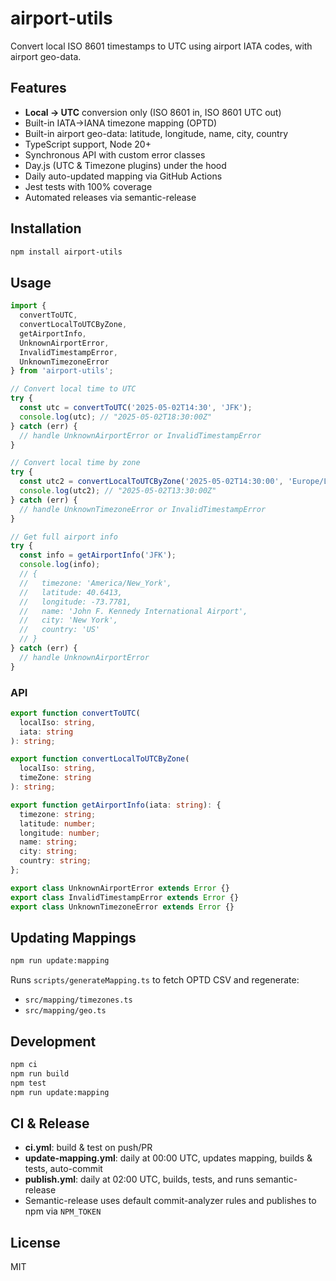 # airport-utils

Convert local ISO 8601 timestamps to UTC using airport IATA codes, with airport geo-data.

## Features

- **Local → UTC** conversion only (ISO 8601 in, ISO 8601 UTC out)
- Built-in IATA→IANA timezone mapping (OPTD)
- Built-in airport geo-data: latitude, longitude, name, city, country
- TypeScript support, Node 20+
- Synchronous API with custom error classes
- Day.js (UTC & Timezone plugins) under the hood
- Daily auto-updated mapping via GitHub Actions
- Jest tests with 100% coverage
- Automated releases via semantic-release

## Installation

```bash
npm install airport-utils
```

## Usage

```ts
import {
  convertToUTC,
  convertLocalToUTCByZone,
  getAirportInfo,
  UnknownAirportError,
  InvalidTimestampError,
  UnknownTimezoneError
} from 'airport-utils';

// Convert local time to UTC
try {
  const utc = convertToUTC('2025-05-02T14:30', 'JFK');
  console.log(utc); // "2025-05-02T18:30:00Z"
} catch (err) {
  // handle UnknownAirportError or InvalidTimestampError
}

// Convert local time by zone
try {
  const utc2 = convertLocalToUTCByZone('2025-05-02T14:30:00', 'Europe/London');
  console.log(utc2); // "2025-05-02T13:30:00Z"
} catch (err) {
  // handle UnknownTimezoneError or InvalidTimestampError
}

// Get full airport info
try {
  const info = getAirportInfo('JFK');
  console.log(info);
  // {
  //   timezone: 'America/New_York',
  //   latitude: 40.6413,
  //   longitude: -73.7781,
  //   name: 'John F. Kennedy International Airport',
  //   city: 'New York',
  //   country: 'US'
  // }
} catch (err) {
  // handle UnknownAirportError
}
```

### API

```ts
export function convertToUTC(
  localIso: string,
  iata: string
): string;

export function convertLocalToUTCByZone(
  localIso: string,
  timeZone: string
): string;

export function getAirportInfo(iata: string): {
  timezone: string;
  latitude: number;
  longitude: number;
  name: string;
  city: string;
  country: string;
};

export class UnknownAirportError extends Error {}
export class InvalidTimestampError extends Error {}
export class UnknownTimezoneError extends Error {}
```

## Updating Mappings

```bash
npm run update:mapping
```

Runs `scripts/generateMapping.ts` to fetch OPTD CSV and regenerate:
- `src/mapping/timezones.ts`
- `src/mapping/geo.ts`

## Development

```bash
npm ci
npm run build
npm test
npm run update:mapping
```

## CI & Release

- **ci.yml**: build & test on push/PR
- **update-mapping.yml**: daily at 00:00 UTC, updates mapping, builds & tests, auto-commit
- **publish.yml**: daily at 02:00 UTC, builds, tests, and runs semantic-release
- Semantic-release uses default commit-analyzer rules and publishes to npm via `NPM_TOKEN`

## License

MIT